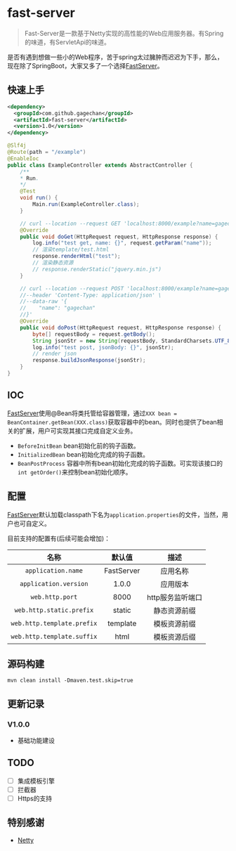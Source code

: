 # fast-server

> Fast-Server是一款基于Netty实现的高性能的Web应用服务器。有Spring的味道，有ServletApi的味道。

是否有遇到想做一些小的Web程序，苦于spring太过臃肿而迟迟为下手，那么，现在除了SpringBoot，大家又多了一个选择[FastServer](https://github.com/GageChan/fast-server.git)。

## 快速上手

```xml
<dependency>
  <groupId>com.github.gagechan</groupId>
  <artifactId>fast-server</artifactId>
  <version>1.0</version>
</dependency>
```

```java
@Slf4j
@Route(path = "/example")
@EnableIoc
public class ExampleController extends AbstractController {
    /**
    * Run.
    */
    @Test
    void run() {
        Main.run(ExampleController.class);
    }

    // curl --location --request GET 'localhost:8000/example?name=gagechan'
    @Override
    public void doGet(HttpRequest request, HttpResponse response) {
        log.info("test get, name: {}", request.getParam("name"));
        // 渲染template/test.html
        response.renderHtml("test");
        // 渲染静态资源
        // response.renderStatic("jquery.min.js")
    }

    // curl --location --request POST 'localhost:8000/example?name=gagechan' \
    //--header 'Content-Type: application/json' \
    //--data-raw '{
    //    "name": "gagechan"
    //}'
    @Override
    public void doPost(HttpRequest request, HttpResponse response) {
        byte[] requestBody = request.getBody();
        String jsonStr = new String(requestBody, StandardCharsets.UTF_8);
        log.info("test post, jsonBody: {}", jsonStr);
        // render json
        response.buildJsonResponse(jsonStr);
    }
}
```

## IOC

[FastServer](https://github.com/GageChan/fast-server.git)使用@Bean将类托管给容器管理，通过`XXX bean = BeanContainer.getBean(XXX.class)`获取容器中的bean。同时也提供了bean相关的扩展，用户可实现其接口完成自定义业务。

- `BeforeInitBean` bean初始化前的钩子函数。
- `InitializedBean` bean初始化完成的钩子函数。
- `BeanPostProcess` 容器中所有bean初始化完成的钩子函数。可实现该接口的`int getOrder()`来控制bean初始化顺序。

## 配置

[FastServer](https://github.com/GageChan/fast-server.git)默认加载classpath下名为`application.properties`的文件，当然，用户也可自定义。

目前支持的配置有(后续可能会增加)：

|            名称            |   默认值   |       描述       |
| :------------------------: | :--------: | :--------------: |
|     `application.name`     | FastServer |     应用名称     |
|   `application.version`    |   1.0.0    |     应用版本     |
|      `web.http.port`       |    8000    | http服务监听端口 |
|  `web.http.static.prefix`  |   static   |   静态资源前缀   |
| `web.http.template.prefix` |  template  |   模板资源前缀   |
| `web.http.template.suffix` |    html    |   模板资源后缀   |

## 源码构建

```shell
mvn clean install -Dmaven.test.skip=true
```

## 更新记录

### V1.0.0

* 基础功能建设

## TODO

- [ ] 集成模板引擎
- [ ] 拦截器
- [ ] Https的支持

## 特别感谢

* [Netty](https://github.com/netty/netty.git)
